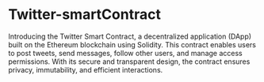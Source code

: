 # Twitter-smartContract
Introducing the Twitter Smart Contract, a decentralized application (DApp) built on the Ethereum blockchain using Solidity. This contract enables users to post tweets, send messages, follow other users, and manage access permissions. With its secure and transparent design, the contract ensures privacy, immutability, and efficient interactions. 
